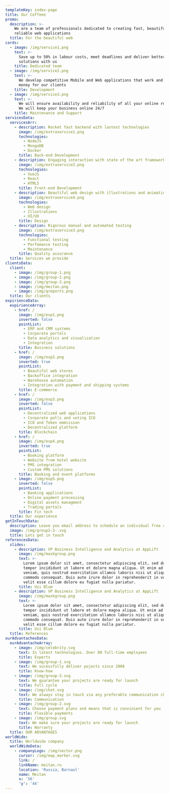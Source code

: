 ```yaml
---
templateKey: index-page
title: Our Coffeee
promo:
  description: >-
    We are a team of professionals dedicated to creating fast, beautiful and
    reliable web applications
  title: For the beautiful web
cards:
  - image: /img/service1.png
    text: >-
      Save up to 50% in labour costs, meet deadlines and deliver better
      solutions with us
    title: Dedicated team
  - image: /img/service2.png
    text: >-
      We develop competitive Mobile and Web applications that work and make
      money for our clients
    title: Development
  - image: /img/service3.png
    text: >-
      We will ensure availability and reliability of all your online resorces.
      We will keep your business online 24/7
    title: Maintenance and Support
servicesData:
  servicesArr:
    - description: Rocket fast backend with lastest technologies
      image: /img/extraservice1.png
      technologies:
        - NodeJS
        - MongoDB
        - Docker
      title: Back-end Development
    - description: Engaging interaction with state of the art frameworks
      image: /img/extraservice2.png
      technologies:
        - VueJS
        - React
        - HTML5
      title: Front-end Development
    - description: Beautiful web design with illustrations and animation
      image: /img/extraservice4.png
      technologies:
        - Web design
        - Illustrations
        - UI/UX
      title: Design
    - description: Rigorous manual and automated testing
      image: /img/extraservice3.png
      technologies:
        - Functional testing
        - Perfomance testing
        - Maintenance
      title: Quality assurance
  title: Services we provide
clientsData:
  client:
    - image: /img/group-1.png
    - image: /img/group-2.png
    - image: /img/group-3.png
    - image: /img/meitan.png
    - image: /img/qreports.png
  title: Our clients
expirienceData:
  expirienceArray:
    - href: /
      image: /img/exp1.png
      inverted: false
      pointList:
        - ERP and CRM systems
        - Corporate portals
        - Data analytics and visualization
        - Integration
      title: Business solutions
    - href: /
      image: /img/exp2.png
      inverted: true
      pointList:
        - Beautiful web stores
        - Backoffice integration
        - Warehouse automation
        - Integration with payment and shipping systems
      title: E-commerce
    - href: /
      image: /img/exp3.png
      inverted: false
      pointList:
        - Decentralized web applications
        - Corporate polls and voting ICO
        - ICO and Token emmission
        - Decentralized platform
      title: Blockchain
    - href: /
      image: /img/exp4.png
      inverted: true
      pointList:
        - Booking platform
        - Website from hotel website
        - PMS integration
        - Custom PMS solutions
      title: Booking and event platforms
    - image: /img/exp5.png
      inverted: false
      pointList:
        - Banking applications
        - Online payment processing
        - Digital assets managment
        - Trading portals
      title: Fin tech
  title: Our experience
getInTouchData:
  description: Leave you email address to schedule an individual free consultation
  image: /img/group2-3-.svg
  title: Lets get in touch
referencesData:
  slides:
    - description: VP Business Intelligence and Analytics at AppLift
      image: /img/maskgroup.png
      text: >-
        Lorem ipsum dolor sit amet, consectetur adipiscing elit, sed do eiusmod
        tempor incididunt ut labore et dolore magna aliqua. Ut enim ad minim
        veniam, quis nostrud exercitation ullamco laboris nisi ut aliquip ex ea
        commodo consequat. Duis aute irure dolor in reprehenderit in voluptate
        velit esse cillum dolore eu fugiat nulla pariatur.
      title: Usi Blum
    - description: VP Business Intelligence and Analytics at AppLift
      image: /img/maskgroup.png
      text: >-
        Lorem ipsum dolor sit amet, consectetur adipiscing elit, sed do eiusmod
        tempor incididunt ut labore et dolore magna aliqua. Ut enim ad minim
        veniam, quis nostrud exercitation ullamco laboris nisi ut aliquip ex ea
        commodo consequat. Duis aute irure dolor in reprehenderit in voluptate
        velit esse cillum dolore eu fugiat nulla pariatur.
      title: Usi Blum
  title: References
ourAdvantachesData:
  ourAdvantacheArray:
    - image: /img/celebrity.svg
      text: In latest technologies. Over 80 full-time employees
      title: Experts
    - image: /img/group-1.svg
      text: We sucessfully deliver pojects since 2008
      title: Know-how
    - image: /img/group-3.svg
      text: We guarantee your projects are ready for launch
      title: Full cycle
    - image: /img/chat.svg
      text: We always stay in touch via any preferable communication channel
      title: Communication
    - image: /img/group-2.svg
      text: Choose payment plans and means that is convinient for you
      title: Flexible payments
    - image: /img/group.svg
      text: We make sure your projects are ready for launch
      title: Warranty
  title: OUR ADVANTAGES
worldWide:
  title: Worldwide company
  worldWideData:
    - companyLogo: /img/vector.png
      cursor: /img/map_marker.svg
      link: /
      linkName: meitan.ru
      location: 'Russia, Barnaul'
      name: Meitan
      x: '56'
      'y': '44'
---
```


